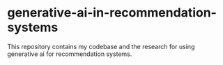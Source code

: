 # generative-ai-in-recommendation-systems
This repository contains my codebase and the research for using generative ai for recommendation systems.
